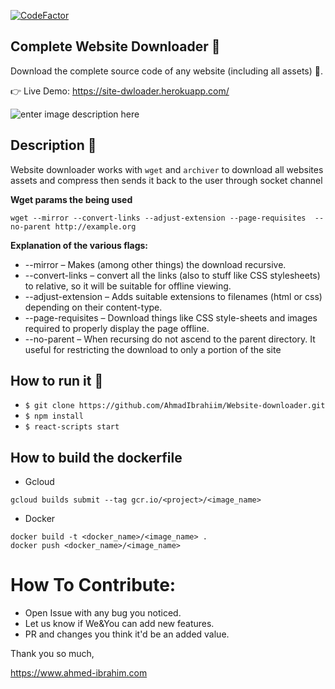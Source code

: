 [![CodeFactor](https://www.codefactor.io/repository/github/ahmadibrahiim/website-downloader/badge)](https://www.codefactor.io/repository/github/ahmadibrahiim/website-downloader)
## Complete Website Downloader 💾
Download the complete source code of any website (including all assets) 🔨.

👉 Live Demo: https://site-dwloader.herokuapp.com/

![enter image description here](https://github.com/AhmadIbrahiim/Website-downloader/blob/master/public/Record.gif?raw=true)
## Description 📒
 Website downloader works with `wget` and `archiver` to download all websites assets and compress then sends it back to the user through socket channel
 
 **Wget params the being used**
 
 `wget --mirror --convert-links --adjust-extension --page-requisites 
--no-parent http://example.org`

 **Explanation of the various flags:**

 - --mirror – Makes (among other things) the download recursive.
- --convert-links – convert all the links (also to stuff like CSS stylesheets) to relative, so it will be suitable for offline viewing.
- --adjust-extension – Adds suitable extensions to filenames (html or css) depending on their content-type.
- --page-requisites – Download things like CSS style-sheets and images required to properly display the page offline.
- --no-parent – When recursing do not ascend to the parent directory. It useful for restricting the download to only a portion of the site

## How to run it 🤔

- `$ git clone https://github.com/AhmadIbrahiim/Website-downloader.git`
- `$ npm install`
- `$ react-scripts start`

## How to build the dockerfile 

- Gcloud
```
gcloud builds submit --tag gcr.io/<project>/<image_name>
```

- Docker
```
docker build -t <docker_name>/<image_name> .
docker push <docker_name>/<image_name>
```



# How To Contribute:
 - Open Issue with any bug you noticed.
 - Let us know if We&You can add new features.
 - PR and changes you think it'd be an added value.


Thank you so much,

https://www.ahmed-ibrahim.com
